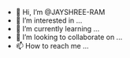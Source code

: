 - 👋 Hi, I’m @JAYSHREE-RAM
- 👀 I’m interested in ...
- 🌱 I’m currently learning ...
- 💞️ I’m looking to collaborate on ...
- 📫 How to reach me ...

<!---
JAYSHREE-RAM/JAYSHREE-RAM is a ✨ special ✨ repository because its `README.md` (this file) appears on your GitHub profile.
You can click the Preview link to take a look at your changes.
--->
